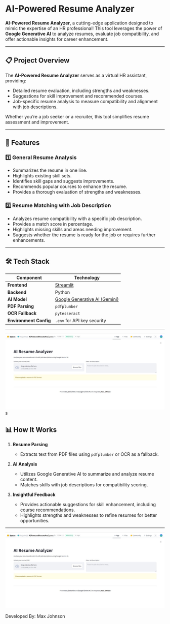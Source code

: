 
# AI-Powered Resume Analyzer  

**AI-Powered Resume Analyzer**, a cutting-edge application designed to mimic the expertise of an HR professional! This tool leverages the power of **Google Generative AI** to analyze resumes, evaluate job compatibility, and offer actionable insights for career enhancement.  

---

## 📋 **Project Overview**  

The **AI-Powered Resume Analyzer** serves as a virtual HR assistant, providing:  
- Detailed resume evaluation, including strengths and weaknesses.  
- Suggestions for skill improvement and recommended courses.  
- Job-specific resume analysis to measure compatibility and alignment with job descriptions.  

Whether you’re a job seeker or a recruiter, this tool simplifies resume assessment and improvement.  

---

## 🔑 **Features**  

### 1️⃣ **General Resume Analysis**  
- Summarizes the resume in one line.  
- Highlights existing skill sets.  
- Identifies skill gaps and suggests improvements.  
- Recommends popular courses to enhance the resume.  
- Provides a thorough evaluation of strengths and weaknesses.  

### 2️⃣ **Resume Matching with Job Description**  
- Analyzes resume compatibility with a specific job description.  
- Provides a match score in percentage.  
- Highlights missing skills and areas needing improvement.  
- Suggests whether the resume is ready for the job or requires further enhancements.  

---

## 🛠️ **Tech Stack**  

| **Component**       | **Technology**                  |  
|----------------------|----------------------------------|  
| **Frontend**         | [Streamlit](https://streamlit.io/) |  
| **Backend**          | Python                          |  
| **AI Model**         | [Google Generative AI (Gemini)](https://developers.generativeai.google/) |  
| **PDF Parsing**      | `pdfplumber`                    |  
| **OCR Fallback**     | `pytesseract`                   |  
| **Environment Config** | `.env` for API key security    |  

---
![image](https://github.com/Max1209-johnson/AI-Resume-Analyzer/blob/main/Image.jpg)s
## 📊 **How It Works**

1. **Resume Parsing**  
   - Extracts text from PDF files using `pdfplumber` or OCR as a fallback.

2. **AI Analysis**  
   - Utilizes Google Generative AI to summarize and analyze resume content.  
   - Matches skills with job descriptions for compatibility scoring.

3. **Insightful Feedback**  
   - Provides actionable suggestions for skill enhancement, including course recommendations.  
   - Highlights strengths and weaknesses to refine resumes for better opportunities.

---

![image](Image.jpg)



Developed By: Max Johnson
